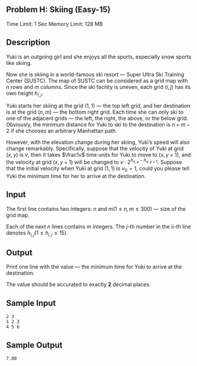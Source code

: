 ## Problem H: Skiing (Easy-15)

Time Limit: 1 Sec Memory Limit: 128 MB

## Description

Yuki is an outgoing girl and she enjoys all the sports, especially snow sports like skiing.

Now she is skiing in a world-famous ski resort — Super Ultra Ski Training Center (SUSTC). The map of SUSTC can be considered as a grid map with $n$ rows and $m$ columns. Since the ski facility is uneven, each grid $(i,j)$ has its own height $h_{i,j}$.

Yuki starts her skiing at the grid $(1,1)$ — the top left grid, and her destination is at the grid $(n,m)$ — the bottom right grid. Each time she can only ski to one of the adjacent grids — the left, the right, the above, or the below grid. Obviously, the minimum distance for Yuki to ski to the destination is $n+m−2$ if she chooses an arbitrary Manhattan path.

However, with the elevation change during her skiing, Yuki’s speed will also change remarkably. Specifically, suppose that the velocity of Yuki at grid $(x,y)$ is $v$, then it takes $\frac1v$ time units for Yuki to move to $(x,y+1)$, and the velocity at grid $(x,y+1)$ will be changed to $v⋅2^{h_{x,y}−h_{x,y+1}}$. Suppose that the initial velocity when Yuki at grid $(1,1)$ is $v_0=1$, could you please tell Yuki the minimum time for her to arrive at the destination.

## Input

The first line contains two integers: $n$ and $m(1≤n,m≤300)$ — size of the grid map.

Each of the next $n$ lines contains $m$ integers. The $j$-th number in the ii-th line denotes $h_{i,j}(1≤h_{i,j}≤15)$.

## Output

Print one line with the value — the minimum time for Yuki to arrive at the destination.

The value should be accurated to exactly **2** decimal places.

## Sample Input

```
2 3
1 2 3
4 5 6
```

## Sample Output

```
7.00
```

